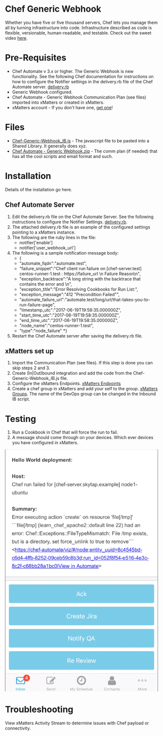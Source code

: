 # Chef Generic Webhook
Whether you have five or five thousand servers, Chef lets you manage them all by turning infrastructure into code. Infrastructure described as code is flexible, versionable, human-readable, and testable. Check out the sweet video [here](media/mysweetvideo.mov). 

# Pre-Requisites
* Chef Automate v 3.x or higher.  The Generic Webhook is new functionality.  See the following Chef documentation for instructions on how to configure the Notifier settings in the delivery.rb file of the Chef Automate server.  [delivery.rb](http://chef-web-docs-notify.s3-website-us-west-2.amazonaws.com/config_rb_delivery.html#notifier-settings)
* Generic Webhook configured.  
* Chef Automate - Generic Webhook Communication Plan (see files) imported into xMatters or created in xMatters.
* xMatters account - If you don't have one, [get one](https://www.xmatters.com)!

# Files
* [Chef-Generic-Webhook_IB.js](FileA.js) - The javascript file to be pasted into a Shared Library. It generally does xyz. 
* [Chef Automate - Generic Webhook.zip](MySweetCommPlan.zip) - The comm plan (if needed) that has all the cool scripts and email format and such. 

# Installation
Details of the installation go here. 

## Chef Automate Server
1. Edit the delivery.rb file on the Chef Automate Server.  See the following instructions to configure the Notifier Settings. [delivery.rb](http://chef-web-docs-notify.s3-website-us-west-2.amazonaws.com/config_rb_delivery.html#notifier-settings).
2. The attached delivery.rb file is an example of the configured settings pointing to a xMatters instance.
3. The following are the ruby lines in the file:
      * notifier['enable']
      * notifier['user_webhook_url']
4. The following is a sample notification message body:
      * {
      *  "automate_fqdn":"automate.test",
      *  "failure_snippet":"Chef client run failure on [chef-server.test] centos-runner-1.test : https://failure_url \n Failure Reason\n",
      * "exception_backtrace":"A long string with the backtrace that contains the error and \n",
      *  "exception_title":"Error Resolving Cookbooks for Run List:",
      *  "exception_message":"412 \"Precondition Failed\"",
      *  "automate_failure_url":"automate.test/long/url/that-takes-you-to-run-failure-page",
      *  "timestamp_utc":"2017-06-19T19:58:35.000000Z",
      *  "start_time_utc":"2017-06-19T19:58:35.000000Z",
      *  "end_time_utc":"2017-06-19T19:58:35.000000Z",
      *  "node_name":"centos-runner-1.test",
      *  "type":"node_failure"
      *}
5. Restart the Chef Automate server after saving the delivery.rb file.



## xMatters set up
1. Import the Communication Plan (see files).  If this step is done you can skip steps 2 and 3.
3. Create (In|Out)bound integration and add the code from the Chef-Generic-Webhook_IB.js file.
4. Configure the xMatters Endpoints. [xMatters Endpoints](https://help.xmatters.com/OnDemand/xmodwelcome/integrationbuilder/configure-endpoints.htm)
5. Create a chef group in xMatters and add your self to the group. [xMatters Groups](https://help.xmatters.com/OnDemand/groups/groups.htm).  The name of the DevOps group can be changed in the Inbound IB script.
  
# Testing
1. Run a Cookbook in Chef that will force the run to fail.
2. A message should come through on your devices.  Which ever devices you have configured in xMatters.
<kbd>
<img src="media/Picture1.png">
</kbd>

# Troubleshooting
View xMatters Activity Stream to determine issues with Chef payload or connectivity.


